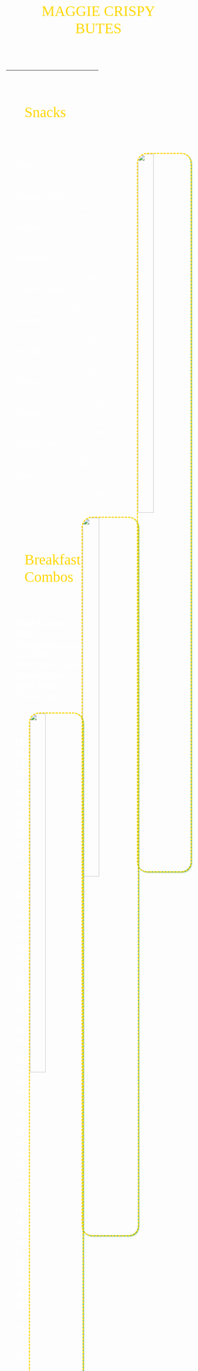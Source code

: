 <!DOCTYPE html>
<html lang="en-US">
<head>
<title>MAGGIE CRISPY BUTES</title>
<meta name="viewport" content="width=device-width">
<meta name="viewport" content="width=device-width, initial-scale=1.0">
<meta property="og:image:type" content="image/png">
<meta property="og:image:width" content="436">
<meta property="og:image:height" content="228">
<meta property="og:title" content="MAGGIE CRISPY BUTES">
<meta property="og:description" content="MAGGIE CRISPY BUTES">
<style>
body{
background-image: url("istockphoto-1091146120-170667a.jpg");
background-size: 100%;
}
img{
height: 50%;
border-radius: 25px;
width: 30%;
float: right;
top: -0.1px;
padding: -0.5px;
box-shadow: 2px 2px 4px green;
outline-style: dashed;
outline-color: gold;
}
p{
font-family: 'Pacifico', cursive;
font-size: 40px;
left: 250px;
padding: 50px;
color: gold;
}
li{
color: white;
font-size: 25px;
font-family: 'Bree Serif', serif;
font-family: 'Crimson Text', serif;
font-family: 'Pacifico', cursive; 
}
/* For desktop: */
.col-1 {width: 8.33%;}
.col-2 {width: 16.66%;}
.col-3 {width: 25%;}
.col-4 {width: 33.33%;}
.col-5 {width: 41.66%;}
.col-6 {width: 50%;}
.col-7 {width: 58.33%;}
.col-8 {width: 66.66%;}
.col-9 {width: 75%;}
.col-10 {width: 83.33%;}
.col-11 {width: 91.66%;}
.col-12 {width: 100%;}

@media only screen and (max-width: 768px) {
  /* For mobile phones: */
  [class*="col-"] {
    width: 100%;
  }
}
</style>
</head>
<body>
<center><p>MAGGIE CRISPY BUTES</p></center>
<hr width="50%"  Height="20%" color="maroon" />
<p>Snacks</p>
<ul type="none">
<img src="index.jpg" /><br />
<li>Ndazi ..................................................................................... 30/=</li>
<li>Chapati white ............................................................................. 50/=</li>
<li>Sausage ................................................................................... 50/=</li>
<li>Mahamri ................................................................................... 50/=</li>
<li>Chapati Brown ............................................................................. 50/=</li>
<li>Samosa .................................................................................... 50/=</li>
<li>Pancake ................................................................................... 50/=</li>
<li>Nduma ..................................................................................... 100/=</li>
<li>Ngwaci .................................................................................... 100/=</li>
<li>French toast .............................................................................. 100/=</li>
<li>Bacon ..................................................................................... 300/=</li>
</ul>
<br /><br />
<img src="mandazi-recipe.jpg" />
<p>Breakfast Combos</p>
<ul type="none">
<b><li>Meat Lovers Mini Breakfast.................... 350/=</li></b>
<i><li>Mixed tea/Coffee, Gizards/Liver,</li></i>
<i><li>Toast Bread, Fried Eggs</li></i><br />
<br />
<img src="1674452613659.jpg" /><br />
</ul>
<br />
<ul type="none">
<b><li>Meat Lovers Medium Breakfast.................... 400/=</li></b>
<i><li>Mixed tea/Coffee, Fried Eggs,</li></i>
<i><li>Beef Sausage, Grilled Tomatoes, </li></i>
<i><li>Toast Bread, Fresh Juice </li></i>
</ul>
<br />
<ul type="none">
<b><li>Meat Lovers Special Breakfast.................... 450/=</li></b>
</ul>
<footer> All are welcomed in </footer>
</body>
</html>
